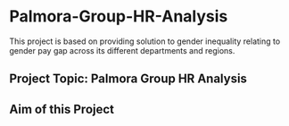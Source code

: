 # Palmora-Group-HR-Analysis
This project is based on providing solution to gender inequality relating to gender pay gap across its different departments and regions.
## Project Topic: Palmora Group HR Analysis
## Aim of this Project
